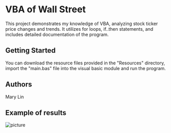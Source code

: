 # VBA of Wall Street

This project demonstrates my knowledge of VBA, analyzing stock ticker price changes and trends. 
It utilizes for loops, if..then statements, and includes detailed documentation of the program. 

## Getting Started

You can download the resource files provided in the "Resources" directory, import the "main.bas" file into the visual basic module and run the program.

## Authors

Mary Lin

## Example of results
![picture](https://github.com/themarylin90/VBA-of-Wall-Street/blob/master/Output/result_snip.JPG)
